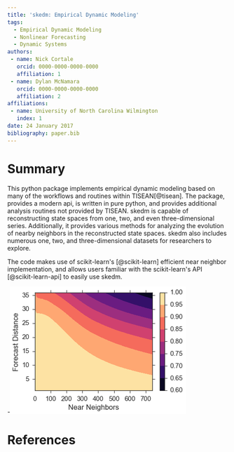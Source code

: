 ```yaml
---
title: 'skedm: Empirical Dynamic Modeling'
tags:
  - Empirical Dynamic Modeling
  - Nonlinear Forecasting
  - Dynamic Systems
authors:
 - name: Nick Cortale
   orcid: 0000-0000-0000-0000
   affiliation: 1
 - name: Dylan McNamara
   orcid: 0000-0000-0000-0000
   affiliation: 2
affiliations:
 - name: University of North Carolina Wilmington
   index: 1
date: 24 January 2017
bibliography: paper.bib
---
```


# Summary

This python package implements empirical dynamic modeling based on many of the
workflows and routines within TISEAN[@tisean]. The package, provides
a modern api, is written in pure python, and provides additional analysis routines
not provided by TISEAN. skedm is capable of reconstructing state spaces from
one, two, and even three-dimensional series. Additionally, it provides various
methods for analyzing the evolution of nearby neighbors in the reconstructed
state spaces. skedm also includes numerous one, two, and three-dimensional datasets
for researchers to explore.

The code makes use of scikit-learn's [@scikit-learn] efficient near neighbor implementation,
and allows users familiar with the scikit-learn's API [@scikit-learn-api] to easily
use skedm.

-![Forecasting Example](forecasting_example.png)

# References
